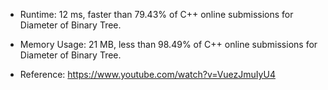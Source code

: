 * Runtime: 12 ms, faster than 79.43% of C++ online submissions for Diameter of Binary Tree.
* Memory Usage: 21 MB, less than 98.49% of C++ online submissions for Diameter of Binary Tree.

* Reference: https://www.youtube.com/watch?v=VuezJmuIyU4
